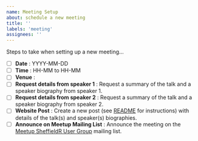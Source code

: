 ```yaml
---
name: Meeting Setup
about: schedule a new meeting
title: ''
labels: 'meeting'
assignees: ''
---
```


Steps to take when setting up a new meeting...

+ [ ] **Date** : YYYY-MM-DD
+ [ ] **Time** : HH-MM to HH-MM
+ [ ] **Venue** : <LOCATION>
+ [ ] **Request details from speaker 1** : Request a summary of the talk and a speaker biography from speaker 1.
+ [ ] **Request details from speaker 2** : Request a summary of the talk and a speaker biography from speaker 2.
+ [ ] **Website Post** : Create a new post (see [README](https://github.com/SheffieldR/SheffieldR.github/io) for
      instructions) with details of the talk(s) and speaker(s) biographies.
+ [ ] **Announce on Meetup Mailing List** : Announce the meeting on the [Meetup SheffieldR User
      Group](https://www.meetup.com/sheffieldr-sheffield-r-users-group/) mailing list.
